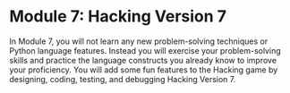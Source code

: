 # Module 7: Hacking Version 7

In Module 7, you will not learn any new problem-solving techniques or Python language features. Instead you will exercise your problem-solving skills and practice the language constructs you already know to improve your proficiency. You will add some fun features to the Hacking game by designing, coding, testing, and debugging Hacking Version 7.
